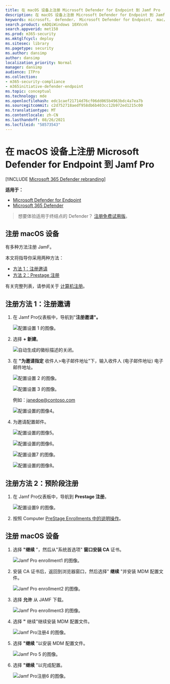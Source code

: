 ```yaml
---
title: 在 macOS 设备上注册 Microsoft Defender for Endpoint 到 Jamf Pro
description: 在 macOS 设备上注册 Microsoft Defender for Endpoint 到 Jamf Pro
keywords: microsoft， defender， Microsoft Defender for Endpoint， mac， 安装， 部署， 卸载， intune， jamfpro， macos， catalina， mojave， high sierra
search.product: eADQiWindows 10XVcnh
search.appverid: met150
ms.prod: m365-security
ms.mktglfcycl: deploy
ms.sitesec: library
ms.pagetype: security
ms.author: dansimp
author: dansimp
localization_priority: Normal
manager: dansimp
audience: ITPro
ms.collection:
- m365-security-compliance
- m365initiative-defender-endpoint
ms.topic: conceptual
ms.technology: mde
ms.openlocfilehash: edc1caef21714d76cf06dd065b4963bdc4a7ea7b
ms.sourcegitcommit: c2d752718aedf958db6b403cc12b972ed1215c00
ms.translationtype: MT
ms.contentlocale: zh-CN
ms.lasthandoff: 08/26/2021
ms.locfileid: "58573543"
---
```

# <a name="enroll-microsoft-defender-for-endpoint-on-macos-devices-into-jamf-pro"></a>在 macOS 设备上注册 Microsoft Defender for Endpoint 到 Jamf Pro 

[!INCLUDE [Microsoft 365 Defender rebranding](../../includes/microsoft-defender.md)]


**适用于：**
- [Microsoft Defender for Endpoint](https://go.microsoft.com/fwlink/p/?linkid=2154037)
- [Microsoft 365 Defender](https://go.microsoft.com/fwlink/?linkid=2118804)

> 想要体验适用于终结点的 Defender？ [注册免费试用版](https://signup.microsoft.com/create-account/signup?products=7f379fee-c4f9-4278-b0a1-e4c8c2fcdf7e&ru=https://aka.ms/MDEp2OpenTrial?ocid=docs-wdatp-investigateip-abovefoldlink)。

## <a name="enroll-macos-devices"></a>注册 macOS 设备

有多种方法注册 JamF。

本文将指导你采用两种方法：

- [方法 1：注册邀请](#enrollment-method-1-enrollment-invitations)
- [方法 2：Prestage 注册](#enrollment-method-2-prestage-enrollments)

有关完整列表，请参阅关于 [计算机注册](https://docs.jamf.com/9.9/casper-suite/administrator-guide/About_Computer_Enrollment.html)。


## <a name="enrollment-method-1-enrollment-invitations"></a>注册方法 1：注册邀请

1. 在 Jamf Pro仪表板中，导航到"**注册邀请"。**

    ![配置设置 1 的图像。](images/a347307458d6a9bbfa88df7dbe15398f.png)

2. 选择 **+ 新建**。

    ![自动生成的徽标描述的关闭。](images/b6c7ad56d50f497c38fc14c1e315456c.png)

3. 在 **"为邀请指定** 收件人>电子邮件地址"下，输入收件人 (电子邮件地址) 电子邮件地址。

    ![配置设置 2 的图像。](images/718b9d609f9f77c8b13ba88c4c0abe5d.png)

    ![配置设置 3 的图像。](images/ae3597247b6bc7c5347cf56ab1e820c0.png)

    例如：janedoe@contoso.com

    ![配置设置的图像4。](images/4922c0fcdde4c7f73242b13bf5e35c19.png)

4. 为邀请配置邮件。

    ![配置设置的图像5。](images/ce580aec080512d44a37ff8e82e5c2ac.png)

    ![配置设置的图像6。](images/5856b765a6ce677caacb130ca36b1a62.png)

    ![配置设置7 的图像。](images/3ced5383a6be788486d89d407d042f28.png)

    ![配置设置的图像8。](images/54be9c6ed5b24cebe628dc3cd9ca4089.png)

## <a name="enrollment-method-2-prestage-enrollments"></a>注册方法 2：预阶段注册

1. 在 Jamf Pro仪表板中，导航到 **Prestage 注册**。

    ![配置设置9 的图像。](images/6fd0cb2bbb0e60a623829c91fd0826ab.png)

2. 按照 Computer [PreStage Enrollments 中的说明操作](https://docs.jamf.com/9.9/casper-suite/administrator-guide/Computer_PreStage_Enrollments.html)。

## <a name="enroll-macos-device"></a>注册 macOS 设备

1. 选择 **"继续** "，然后从"系统首选项" **窗口安装 CA** 证书。

    ![Jamf Pro enrollment1 的图像。](images/jamfpro-ca-certificate.png)

2. 安装 CA 证书后，返回到浏览器窗口，然后选择" **继续** "并安装 MDM 配置文件。 

    ![Jamf Pro enrollment2 的图像。](images/jamfpro-install-mdm-profile.png)

3. 选择 **允许** 从 JAMF 下载。

    ![Jamf Pro enrollment3 的图像。](images/jamfpro-download.png)

4. 选择 **"** 继续"继续安装 MDM 配置文件。 

    ![Jamf Pro注册4 的图像。](images/jamfpro-install-mdm.png)

5. 选择 **"继续** "以安装 MDM 配置文件。

    ![Jamf Pro 5 的图像。](images/jamfpro-mdm-unverified.png)

6. 选择 **"继续**  "以完成配置。 

    ![Jamf Pro注册6 的图像。](images/jamfpro-mdm-profile.png)
